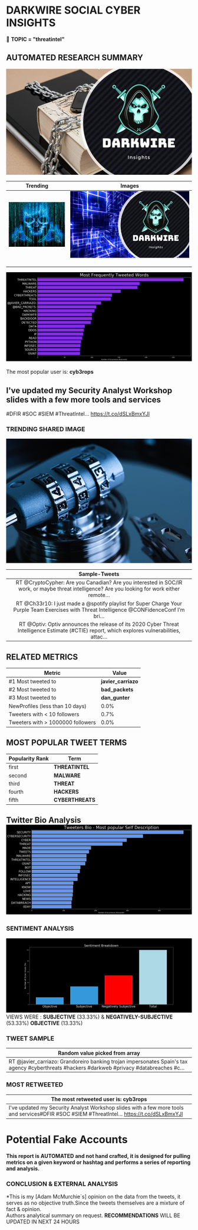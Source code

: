 # DARKWIRE SOCIAL CYBER INSIGHTS 
&#x1F34E; **TOPIC = "threatintel"**

## AUTOMATED RESEARCH SUMMARY
  ![image](darkLogo.png)   

|  Trending  |   Images | 
:-------------------------:|:-------------------------:
|  ![image](assets/threatintel/imageFile1.jpg)     <img width=200/> | ![image](assets/threatintel/imageFile2.jpg) <img width=200/> |   
 
 
![image](assets/threatintel/TWEETS.png)
<br></br>
The most popular user is: **cyb3rops**  
 

## I've updated my Security Analyst Workshop slides with a few more tools and services

#DFIR #SOC #SIEM #ThreatIntel… https://t.co/dSLxBmxYJl 

  




### TRENDING SHARED IMAGE

![image](assets/threatintel/twitterPostedImage.png)



|                **Sample-Tweets**        |
| :-------------: |
| RT @CryptoCypher: Are you Canadian? Are you interested in SOC/IR work, or maybe threat intelligence? Are you looking for work either remote… |
| RT @Ch33r10: I just made a @spotify playlist for Super Charge Your Purple Team Exercises with Threat Intelligence @CONFidenceConf I’m bri… |
| RT @Optiv: Optiv announces the release of its 2020 Cyber Threat Intelligence Estimate (#CTIE) report, which explores vulnerabilities, attac… |

## RELATED METRICS<br>
| Metric | Value |
| ------------- | ------------- |
| #1 Most tweeted to  | **javier_carriazo** |
| #2 Most tweeted to  | **bad_packets** |
| #3 Most tweeted to  | **dan_gunter** |
| NewProfiles (less than 10 days) | 0.0%  |
| Tweeters with < 10 followers  | 0.7%|
| Tweeters with > 1000000 followers  | 0.0%  |



## MOST POPULAR TWEET TERMS 


| Popularity Rank  | Term |
| ------------- | ------------- |
| first  | **THREATINTEL**  |
| second  | **MALWARE**  |
| third  | **THREAT** |
| fourth  | **HACKERS**  |
| fifth  | **CYBERTHREATS**  |


## Twitter Bio Analysis![image](assets/threatintel/BIO.png)
### SENTIMENT ANALYSIS
![image](assets/threatintel/sentiment.png)
VIEWS WERE : **SUBJECTIVE**  (33.33%) & **NEGATIVELY-SUBJECTIVE** (53.33%) **OBJECTIVE** (13.33%)

### TWEET SAMPLE 
| Random value picked from array |
| ------------- |
|RT @javier_carriazo: Grandoreiro banking trojan impersonates Spain's tax agency  #cyberthreats #hackers  #darkweb #privacy #databreaches #c… |

### MOST RETWEETED 

| The most retweeted user is: **cyb3rops**  |
| ------------- |
| I've updated my Security Analyst Workshop slides with a few more tools and services#DFIR #SOC #SIEM #ThreatIntel… https://t.co/dSLxBmxYJl |

# Potential Fake Accounts
 

<b> This report is AUTOMATED and not hand crafted, it is designed for pulling metrics on a given keyword or hashtag and performs a series of reporting and analysis.</b>  
### CONCLUSION & EXTERNAL ANALYSIS

*This is my [Adam McMurchie`s] opinion on the data from the tweets, it serves as no objective truth.Since the tweets themselves are a mixture of fact & opinion.<br>
Authors analytical summary on request.
**RECOMMENDATIONS** WILL BE UPDATED IN NEXT  24 HOURS <br>
